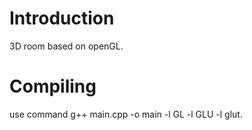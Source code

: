 # Introduction
3D room based on openGL.
# Compiling
use command g++ main.cpp -o main -l GL -l GLU -l glut.
